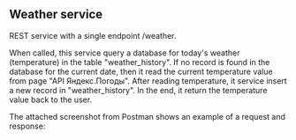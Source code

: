 ## Weather service

REST service with a single endpoint /weather.

When called, this service query a database for today's weather (temperature) in the table "weather_history". If no record is found in the database for the current date, then it read the current temperature value from page "API Яндекс.Погоды".
After reading temperature, it service insert a new record in "weather_history". In the end, it return the temperature value back to the user.

The attached screenshot from Postman shows an example of a request and response:
